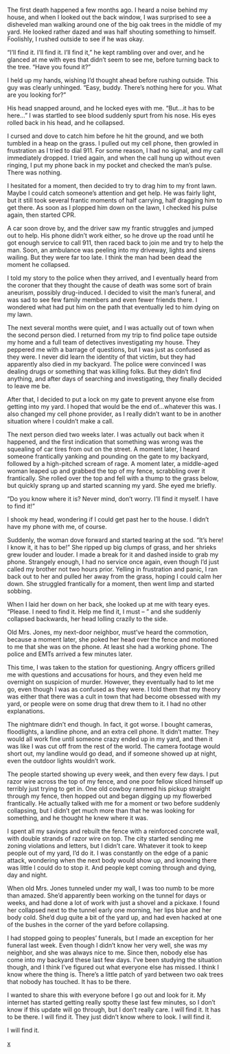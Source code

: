 The first death happened a few months ago. I heard a noise behind my house, and when I looked out the back window, I was surprised to see a disheveled man walking around one of the big oak trees in the middle of my yard. He looked rather dazed and was half shouting something to himself. Foolishly, I rushed outside to see if he was okay.

“I’ll find it. I’ll find it. I’ll find it,” he kept rambling over and over, and he glanced at me with eyes that didn’t seem to see me, before turning back to the tree. “Have you found it?”

I held up my hands, wishing I’d thought ahead before rushing outside. This guy was clearly unhinged. “Easy, buddy. There’s nothing here for you. What are you looking for?”

His head snapped around, and he locked eyes with me. “But…it has to be here…” I was startled to see blood suddenly spurt from his nose. His eyes rolled back in his head, and he collapsed.

I cursed and dove to catch him before he hit the ground, and we both tumbled in a heap on the grass. I pulled out my cell phone, then growled in frustration as I tried to dial 911. For some reason, I had no signal, and my call immediately dropped. I tried again, and when the call hung up without even ringing, I put my phone back in my pocket and checked the man’s pulse. There was nothing.

I hesitated for a moment, then decided to try to drag him to my front lawn. Maybe I could catch someone’s attention and get help. He was fairly light, but it still took several frantic moments of half carrying, half dragging him to get there. As soon as I plopped him down on the lawn, I checked his pulse again, then started CPR.

A car soon drove by, and the driver saw my frantic struggles and jumped out to help. His phone didn’t work either, so he drove up the road until he got enough service to call 911, then raced back to join me and try to help the man. Soon, an ambulance was peeling into my driveway, lights and sirens wailing. But they were far too late. I think the man had been dead the moment he collapsed.

I told my story to the police when they arrived, and I eventually heard from the coroner that they thought the cause of death was some sort of brain aneurism, possibly drug-induced. I decided to visit the man’s funeral, and was sad to see few family members and even fewer friends there. I wondered what had put him on the path that eventually led to him dying on my lawn.

The next several months were quiet, and I was actually out of town when the second person died. I returned from my trip to find police tape outside my home and a full team of detectives investigating my house. They peppered me with a barrage of questions, but I was just as confused as they were. I never did learn the identity of that victim, but they had apparently also died in my backyard. The police were convinced I was dealing drugs or something that was killing folks. But they didn’t find anything, and after days of searching and investigating, they finally decided to leave me be.

After that, I decided to put a lock on my gate to prevent anyone else from getting into my yard. I hoped that would be the end of…whatever this was. I also changed my cell phone provider, as I really didn’t want to be in another situation where I couldn’t make a call.

The next person died two weeks later. I was actually out back when it happened, and the first indication that something was wrong was the squealing of car tires from out on the street. A moment later, I heard someone frantically yanking and pounding on the gate to my backyard, followed by a high-pitched scream of rage. A moment later, a middle-aged woman leaped up and grabbed the top of my fence, scrabbling over it frantically. She rolled over the top and fell with a thump to the grass below, but quickly sprang up and started scanning my yard. She eyed me briefly.

“Do you know where it is? Never mind, don’t worry. I’ll find it myself. I have to find it!”

I shook my head, wondering if I could get past her to the house. I didn’t have my phone with me, of course.

Suddenly, the woman dove forward and started tearing at the sod. “It’s here! I know it, it has to be!” She ripped up big clumps of grass, and her shrieks grew louder and louder. I made a break for it and dashed inside to grab my phone. Strangely enough, I had no service once again, even though I’d just called my brother not two hours prior. Yelling in frustration and panic, I ran back out to her and pulled her away from the grass, hoping I could calm her down. She struggled frantically for a moment, then went limp and started sobbing.

When I laid her down on her back, she looked up at me with teary eyes. “Please. I need to find it. Help me find it, I must – ” and she suddenly collapsed backwards, her head lolling crazily to the side.

Old Mrs. Jones, my next-door neighbor, must’ve heard the commotion, because a moment later, she poked her head over the fence and motioned to me that she was on the phone. At least she had a working phone. The police and EMTs arrived a few minutes later.

This time, I was taken to the station for questioning. Angry officers grilled me with questions and accusations for hours, and they even held me overnight on suspicion of murder. However, they eventually had to let me go, even though I was as confused as they were. I told them that my theory was either that there was a cult in town that had become obsessed with my yard, or people were on some drug that drew them to it. I had no other explanations.

The nightmare didn’t end though. In fact, it got worse. I bought cameras, floodlights, a landline phone, and an extra cell phone. It didn’t matter. They would all work fine until someone crazy ended up in my yard, and then it was like I was cut off from the rest of the world. The camera footage would short out, my landline would go dead, and if someone showed up at night, even the outdoor lights wouldn’t work.

The people started showing up every week, and then every few days. I put razor wire across the top of my fence, and one poor fellow sliced himself up terribly just trying to get in. One old cowboy rammed his pickup straight through my fence, then hopped out and began digging up my flowerbed frantically. He actually talked with me for a moment or two before suddenly collapsing, but I didn’t get much more than that he was looking for something, and he thought he knew where it was.

I spent all my savings and rebuilt the fence with a reinforced concrete wall, with double strands of razor wire on top. The city started sending me zoning violations and letters, but I didn’t care. Whatever it took to keep people out of my yard, I’d do it. I was constantly on the edge of a panic attack, wondering when the next body would show up, and knowing there was little I could do to stop it. And people kept coming through and dying, day and night.

When old Mrs. Jones tunneled under my wall, I was too numb to be more than amazed. She’d apparently been working on the tunnel for days or weeks, and had done a lot of work with just a shovel and a pickaxe. I found her collapsed next to the tunnel early one morning, her lips blue and her body cold. She’d dug quite a bit of the yard up, and had even hacked at one of the bushes in the corner of the yard before collapsing.

I had stopped going to peoples’ funerals, but I made an exception for her funeral last week. Even though I didn’t know her very well, she was my neighbor, and she was always nice to me. Since then, nobody else has come into my backyard these last few days. I’ve been studying the situation though, and I think I’ve figured out what everyone else has missed. I think I know where the thing is. There’s a little patch of yard between two oak trees that nobody has touched. It has to be there.

I wanted to share this with everyone before I go out and look for it. My internet has started getting really spotty these last few minutes, so I don’t know if this update will go through, but I don’t really care. I will find it. It has to be there. I will find it. They just didn’t know where to look. I will find it.

I will find it.

[x](https://ryanbushwriting.com/)